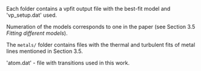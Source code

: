 Each folder contains a vpfit output file with the best-fit model and 'vp_setup.dat' used.

Numeration of the models corresponds to one in the paper (see Section 3.5 *Fitting different models*).

The `metals/` folder contains files with the thermal and turbulent fits of metal lines mentioned in Section 3.5. 

'atom.dat' - file with transitions used in this work.

